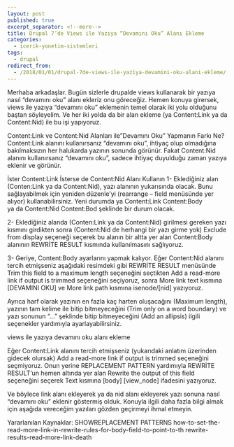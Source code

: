 ```yaml
---
layout: post
published: true
excerpt_separator: <!--more-->
title: Drupal 7’de Views ile Yazıya “Devamını Oku” Alanı Ekleme
categories:
  - icerik-yonetim-sistemleri
tags:
  - drupal
redirect_from:
  - /2018/01/01/drupal-7de-views-ile-yaziya-devamini-oku-alani-ekleme/   
---
```

Merhaba arkadaşlar. Bugün sizlerle drupalde views kullanarak bir yazıya nasıl “devamını oku” alanı ekleriz onu göreceğiz. Hemen konuya girersek, views ile yazıya “devamını oku” eklemenin temel olarak iki yolu olduğunu baştan söyleyelim. Ve her iki yolda da bir alan ekleme (ya Content:Link ya da Content:Nid) ile bu işi yapıyoruz.

<!--more-->

Content:Link ve Content:Nid Alanları ile”Devamını Oku” Yapmanın Farkı Ne?
Content:Link alanını kullanırsanız “devamını oku”, ihtiyaç olup olmadığına bakılmaksızın her halukarda  yazının sonunda görünür. Fakat Content:Nid alanını kullanırsanız “devamını oku”, sadece ihtiyaç duyulduğu zaman yazıya eklenir ve görünür.

İster Content:Link İsterse de Content:Nid Alanı Kullanın
1- Eklediğiniz alan (Conten:Link ya da Content:Nid), yazı alanının yukarısında olacak. Bunu sağlayabilmek için yeniden düzenle’yi (rearrange – field menüsünde yer alıyor)  kullanabilirsiniz. Yeni durumda
ya
Content:Link
Content:Body  
ya da
Content:Nid
Content:Bod
şeklinde bir durum olacak.

2- Eklediğiniz alanda (Conten:Link ya da Content:Nid) girilmesi gereken yazı kısmını girdikten sonra (Content:Nid de herhangi bir yazı girme yok) Exclude from display seçeneği seçerek bu alanın bir altta yer alan Content:Body alanının REWRİTE RESULT kısmında kullanılmasını sağlıyoruz.

3- Geriye, Content:Body ayarlarını yapmak kalıyor. Eğer Content:Nid alanını tercih etmişseniz aşağıdaki resimdeki gibi REWRİTE RESULT menüsünde Trim this field to a maximum length seçeneğini seçtikten Add a read-more link if output is trimmed seçeneğini seçiyoruz, sonra More link text kısmına [DEVAMINI OKU] ve More link path kısmına isenode/[nid] yazıyoruz.

Ayrıca harf olarak yazının en fazla kaç harten oluşacağını (Maximum length), yazının tam kelime ile bitip bitmeyeceğini (Trim only on a word boundary) ve yazı sonunun “…” şeklinde bitip bitmeyeceğini (Add an allipsis) ilgili seçenekler yardımıyla ayarlayabilirsiniz.

views ile yazıya devamını oku alanı ekleme

Eğer Content:Link alanını tercih etmişseniz (yukarıdaki anlatım üzerinden gidecek olursak) Add a read-more link if output is trimmed seçeneğini seçmiyoruz. Onun yerine REPLACEMENT PATTERN yardımıyla REWRİTE RESULT‘un hemen altında yer alan Rewrite the output of this field seçeneğini seçerek Text kısmına [body] [view_node] ifadesini yazıyoruz.

Ve böylece link alanı ekleyerek ya da nid alanı ekleyerek yazı sonuna nasıl “devamını oku” eklenir göstermiş olduk. Konuyla ilgili daha fazla bilgi almak için aşağıda vereceğim yazıları gözden geçirmeyi ihmal etmeyin.

Yararlanılan Kaynaklar:
SHOWREPLACEMENT PATTERNS
how-to-set-the-read-more-link-in-rewrite-rules-for-body-field-to-point-to-th
rewrite-results-read-more-link-death
